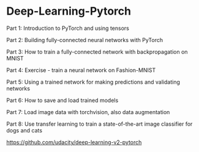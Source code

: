 # Deep-Learning-Pytorch


   Part 1: Introduction to PyTorch and using tensors
   
   Part 2: Building fully-connected neural networks with PyTorch
   
   Part 3: How to train a fully-connected network with backpropagation on MNIST
   
   Part 4: Exercise - train a neural network on Fashion-MNIST
   
   Part 5: Using a trained network for making predictions and validating networks
   
   Part 6: How to save and load trained models
   
   Part 7: Load image data with torchvision, also data augmentation
   
   Part 8: Use transfer learning to train a state-of-the-art image classifier for dogs and cats

https://github.com/udacity/deep-learning-v2-pytorch
